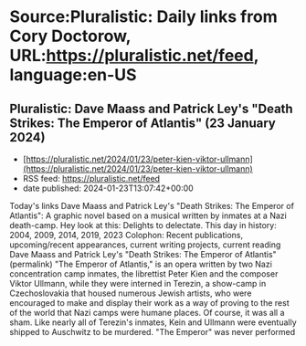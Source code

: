 # Source:Pluralistic: Daily links from Cory Doctorow, URL:https://pluralistic.net/feed, language:en-US

## Pluralistic: Dave Maass and Patrick Ley's "Death Strikes: The Emperor of Atlantis" (23 January 2024)
 - [https://pluralistic.net/2024/01/23/peter-kien-viktor-ullmann](https://pluralistic.net/2024/01/23/peter-kien-viktor-ullmann)
 - RSS feed: https://pluralistic.net/feed
 - date published: 2024-01-23T13:07:42+00:00

Today's links Dave Maass and Patrick Ley's "Death Strikes: The Emperor of Atlantis": A graphic novel based on a musical written by inmates at a Nazi death-camp. Hey look at this: Delights to delectate. This day in history: 2004, 2009, 2014, 2019, 2023 Colophon: Recent publications, upcoming/recent appearances, current writing projects, current reading Dave Maass and Patrick Ley's "Death Strikes: The Emperor of Atlantis" (permalink) "The Emperor of Atlantis," is an opera written by two Nazi concentration camp inmates, the librettist Peter Kien and the composer Viktor Ullmann, while they were interned in Terezin, a show-camp in Czechoslovakia that housed numerous Jewish artists, who were encouraged to make and display their work as a way of proving to the rest of the world that Nazi camps were humane places. Of course, it was all a sham. Like nearly all of Terezin's inmates, Kein and Ullmann were eventually shipped to Auschwitz to be murdered. "The Emperor" was never performed 

